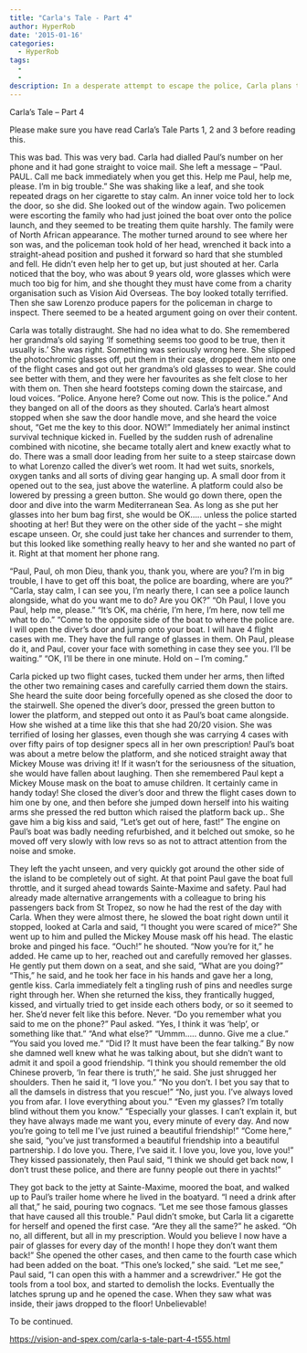 ```yaml
---
title: "Carla's Tale - Part 4"
author: HyperRob
date: '2015-01-16'
categories:
  - HyperRob
tags:
  - 
  - 
description: In a desperate attempt to escape the police, Carla plans to dive into the sea and rendezvous with Paul.
---
```

Carla’s Tale – Part 4

Please make sure you have read Carla’s Tale Parts 1, 2 and 3 before reading this.

This was bad. This was very bad. Carla had dialled Paul’s number on her phone and it had gone straight to voice mail. She left a message – “Paul. PAUL. Call me back immediately when you get this. Help me Paul, help me, please. I’m in big trouble.” She was shaking like a leaf, and she took repeated drags on her cigarette to stay calm. An inner voice told her to lock the door, so she did. She looked out of the window again. Two policemen were escorting the family who had just joined the boat over onto the police launch, and they seemed to be treating them quite harshly. The family were of North African appearance. The mother turned around to see where her son was, and the policeman took hold of her head, wrenched it back into a straight-ahead position and pushed it forward so hard that she stumbled and fell. He didn’t even help her to get up, but just shouted at her. Carla noticed that the boy, who was about 9 years old, wore glasses which were much too big for him, and she thought they must have come from a charity organisation such as Vision Aid Overseas. The boy looked totally terrified. Then she saw Lorenzo produce papers for the policeman in charge to inspect. There seemed to be a heated argument going on over their content.

Carla was totally distraught. She had no idea what to do. She remembered her grandma’s old saying ‘If something seems too good to be true, then it usually is.’ She was right. Something was seriously wrong here. She slipped the photochromic glasses off, put them in their case, dropped them into one of the flight cases and got out her grandma’s old glasses to wear. She could see better with them, and they were her favourites as she felt close to her with them on. Then she heard footsteps coming down the staircase, and loud voices. “Police. Anyone here? Come out now. This is the police.” And they banged on all of the doors as they shouted. Carla’s heart almost stopped when she saw the door handle move, and she heard the voice shout, “Get me the key to this door. NOW!” Immediately her animal instinct survival technique kicked in. Fuelled by the sudden rush of adrenaline combined with nicotine, she became totally alert and knew exactly what to do. There was a small door leading from her suite to a steep staircase down to what Lorenzo called the diver’s wet room. It had wet suits, snorkels, oxygen tanks and all sorts of diving gear hanging up. A small door from it opened out to the sea, just above the waterline. A platform could also be lowered by pressing a green button. She would go down there, open the door and dive into the warm Mediterranean Sea. As long as she put her glasses into her bum bag first, she would be OK….. unless the police started shooting at her! But they were on the other side of the yacht – she might escape unseen. Or, she could just take her chances and surrender to them, but this looked like something really heavy to her and she wanted no part of it. Right at that moment her phone rang.

“Paul, Paul, oh mon Dieu, thank you, thank you, where are you? I’m in big trouble, I have to get off this boat, the police are boarding, where are you?”
“Carla, stay calm, I can see you, I’m nearly there, I can see a police launch alongside, what do you want me to do? Are you OK?”
“Oh Paul, I love you Paul, help me, please.” 
“It’s OK, ma chérie, I’m here, I’m here, now tell me what to do.”
“Come to the opposite side of the boat to where the police are. I will open the diver’s door and jump onto your boat. I will have 4 flight cases with me. They have the full range of glasses in them. Oh Paul, please do it, and Paul, cover your face with something in case they see you. I’ll be waiting.”
“OK, I’ll be there in one minute. Hold on – I’m coming.”

Carla picked up two flight cases, tucked them under her arms, then lifted the other two remaining cases and carefully carried them down the stairs. She heard the suite door being forcefully opened as she closed the door to the stairwell. She opened the diver’s door, pressed the green button to lower the platform, and stepped out onto it as Paul’s boat came alongside. How she wished at a time like this that she had 20/20 vision. She was terrified of losing her glasses, even though she was carrying 4 cases with over fifty pairs of top designer specs all in her own prescription! Paul’s boat was about a metre below the platform, and she noticed straight away that Mickey Mouse was driving it! If it wasn’t for the seriousness of the situation, she would have fallen about laughing. Then she remembered Paul kept a Mickey Mouse mask on the boat to amuse children. It certainly came in handy today! She closed the diver’s door and threw the flight cases down to him one by one, and then before she jumped down herself into his waiting arms she pressed the red button which raised the platform back up.. She gave him a big kiss and said, “Let’s get out of here, fast!” The engine on Paul’s boat was badly needing refurbished, and it belched out smoke, so he moved off very slowly with low revs so as not to attract attention from the noise and smoke.

They left the yacht unseen, and very quickly got around the other side of the island to be completely out of sight. At that point Paul gave the boat full throttle, and it surged ahead towards Sainte-Maxime and safety. Paul had already made alternative arrangements with a colleague to bring his passengers back from St Tropez, so now he had the rest of the day with Carla. When they were almost there, he slowed the boat right down until it stopped, looked at Carla and said, “I thought you were scared of mice?” She went up to him and pulled the Mickey Mouse mask off his head. The elastic broke and pinged his face. “Ouch!” he shouted. “Now you’re for it,” he added. He came up to her, reached out and carefully removed her glasses. He gently put them down on a seat, and she said, “What are you doing?” “This,” he said, and he took her face in his hands and gave her a long, gentle kiss. Carla immediately felt a tingling rush of pins and needles surge right through her. When she returned the kiss, they frantically hugged, kissed, and virtually tried to get inside each others body, or so it seemed to her. She’d never felt like this before. Never.
“Do you remember what you said to me on the phone?” Paul asked.
“Yes, I think it was ‘help’, or something like that.”
“And what else?”
“Ummm….. dunno. Give me a clue.”
“You said you loved me.”
“Did I? It must have been the fear talking.” By now she damned well knew what he was talking about, but she didn’t want to admit it and spoil a good friendship.
“I think you should remember the old Chinese proverb, ‘In fear there is truth’,” he said.
She just shrugged her shoulders. Then he said it, “I love you.”
“No you don’t. I bet you say that to all the damsels in distress that you rescue!”
“No, just you. I’ve always loved you from afar. I love everything about you.”
“Even my glasses? I’m totally blind without them you know.”
“Especially your glasses. I can’t explain it, but they have always made me want you, every minute of every day. And now you’re going to tell me I’ve just ruined a beautiful friendship!”
“Come here,” she said, “you’ve just transformed a beautiful friendship into a beautiful partnership. I do love you. There, I’ve said it. I love you, love you, love you!”
They kissed passionately, then Paul said, “I think we should get back now, I don’t trust these police, and there are funny people out there in yachts!”

They got back to the jetty at Sainte-Maxime, moored the boat, and walked up to Paul’s trailer home where he lived in the boatyard. “I need a drink after all that,” he said, pouring two cognacs. “Let me see those famous glasses that have caused all this trouble." Paul didn’t smoke, but Carla lit a cigarette for herself and opened the first case.
“Are they all the same?” he asked.
“Oh no, all different, but all in my prescription. Would you believe I now have a pair of glasses for every day of the month! I hope they don’t want them back!”
She opened the other cases, and then came to the fourth case which had been added on the boat. “This one’s locked,” she said.
“Let me see,” Paul said, “I can open this with a hammer and a screwdriver.”
He got the tools from a tool box, and started to demolish the locks. Eventually the latches sprung up and he opened the case. When they saw what was inside, their jaws dropped to the floor! Unbelievable!

To be continued.

https://vision-and-spex.com/carla-s-tale-part-4-t555.html